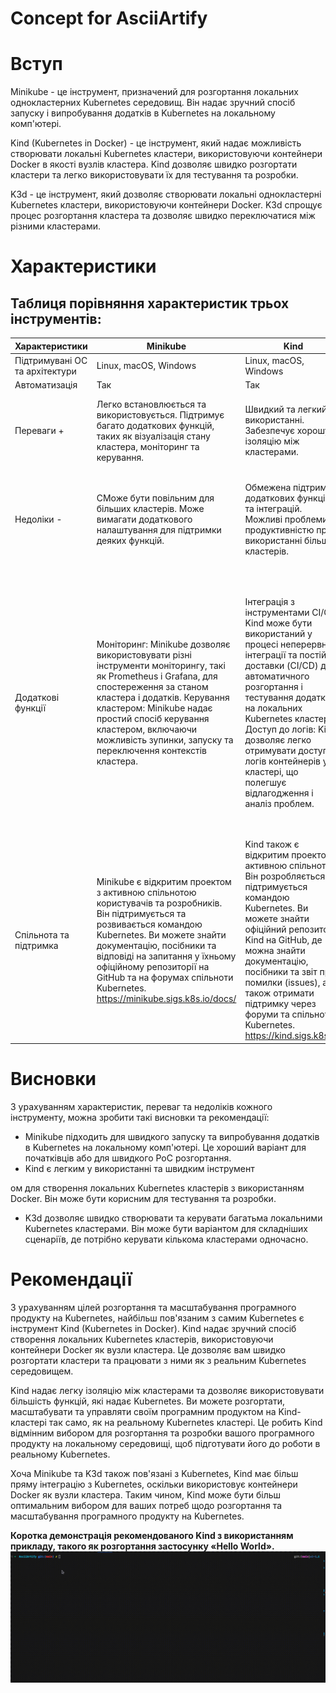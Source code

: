 # Concept for AsciiArtify
# Вступ

Minikube - це інструмент, призначений для розгортання локальних однокластерних Kubernetes середовищ. Він надає зручний спосіб запуску і випробування додатків в Kubernetes на локальному комп'ютері.

Kind (Kubernetes in Docker) - це інструмент, який надає можливість створювати локальні Kubernetes кластери, використовуючи контейнери Docker в якості вузлів кластера. Kind дозволяє швидко розгортати кластери та легко використовувати їх для тестування та розробки.

K3d - це інструмент, який дозволяє створювати локальні однокластерні Kubernetes кластери, використовуючи контейнери Docker. K3d спрощує процес розгортання кластера та дозволяє швидко переключатися між різними кластерами.

# Характеристики

## Таблиця порівняння характеристик трьох інструментів:

| Характеристики                  | Minikube             | Kind                 | K3d                  |
|---------------------------------|----------------------|----------------------|----------------------|
| Підтримувані ОС та архітектури  | Linux, macOS, Windows| Linux, macOS, Windows| Linux, macOS, Windows|
| Автоматизація                   | Так                  | Так                  | Так                  |
| Переваги +                      | Легко встановлюється та використовується. Підтримує багато додаткових функцій, таких як візуалізація стану кластера, моніторинг та керування.| Швидкий та легкий у використанні. Забезпечує хорошу ізоляцію між кластерами.| Швидкий та простий у використанні. Надає зручний спосіб для створення та керування багатьма кластерами.|
| Недоліки - | CМоже бути повільним для більших кластерів. Може вимагати додаткового налаштування для підтримки деяких функцій.| Обмежена підтримка додаткових функцій та інтеграцій. Можливі проблеми з продуктивністю при використанні більших кластерів.| Можливі проблеми зі стабільністю при роботі з більш складними конфігураціями. Обмежена підтримка додаткових функцій та інтеграцій.|
| Додаткові функції| Моніторинг: Minikube дозволяє використовувати різні інструменти моніторингу, такі як Prometheus і Grafana, для спостереження за станом кластера і додатків. Керування кластером: Minikube надає простий спосіб керування кластером, включаючи можливість зупинки, запуску та переключення контекстів кластера.| Інтеграція з інструментами CI/CD: Kind може бути використаний у процесі неперервної інтеграції та постійної доставки (CI/CD) для автоматичного розгортання і тестування додатків на локальних Kubernetes кластерах. Доступ до логів: Kind дозволяє легко отримувати доступ до логів контейнерів у кластері, що полегшує відлагодження і аналіз проблем.| Мультикластерність: K3d дозволяє створювати та керувати кількома локальними Kubernetes кластерами одночасно. Це може бути корисно для розробки багатокомпонентних додатків або для тестування різних конфігурацій кластерів. Швидка масштабованість: K3d дозволяє легко масштабувати кластери, додавати або видаляти вузли, що дозволяє вам перевірити, як ваша програма працює при зміні розмірів кластера.|
| Спільнота та підтримка | Minikube є відкритим проектом з активною спільнотою користувачів та розробників. Він підтримується та розвивається командою Kubernetes. Ви можете знайти документацію, посібники та відповіді на запитання у їхньому офіційному репозиторії на GitHub та на форумах спільноти Kubernetes. https://minikube.sigs.k8s.io/docs/| Kind також є відкритим проектом з активною спільнотою. Він розробляється та підтримується командою Kubernetes. Ви можете знайти офіційний репозиторій Kind на GitHub, де можна знайти документацію, посібники та звіт про помилки (issues), а також отримати підтримку через форуми та спільноту Kubernetes. https://kind.sigs.k8s.io/| K3d також є відкритим проектом з комунітетом користувачів та розробників. Ви можете знайти офіційний репозиторій K3d на GitHub, де є документація, посібники та звіти про помилки (issues). Крім того, спільнота Kubernetes також надає підтримку для K3d через форуми та обговорення. https://k3d.io/v5.5.1/|

# Висновки

З урахуванням характеристик, переваг та недоліків кожного інструменту, можна зробити такі висновки та рекомендації:

- Minikube підходить для швидкого запуску та випробування додатків в Kubernetes на локальному комп'ютері. Це хороший варіант для початківців або для швидкого PoC розгортання.
- Kind є легким у використанні та швидким інструмент

ом для створення локальних Kubernetes кластерів з використанням Docker. Він може бути корисним для тестування та розробки.
- K3d дозволяє швидко створювати та керувати багатьма локальними Kubernetes кластерами. Він може бути варіантом для складніших сценаріїв, де потрібно керувати кількома кластерами одночасно.

# Рекомендації
З урахуванням цілей розгортання та масштабування програмного продукту на Kubernetes, найбільш пов'язаним з самим Kubernetes є інструмент Kind (Kubernetes in Docker). Kind надає зручний спосіб створення локальних Kubernetes кластерів, використовуючи контейнери Docker як вузли кластера. Це дозволяє вам швидко розгортати кластери та працювати з ними як з реальним Kubernetes середовищем.

Kind надає легку ізоляцію між кластерами та дозволяє використовувати більшість функцій, які надає Kubernetes. Ви можете розгортати, масштабувати та управляти своїм програмним продуктом на Kind-кластері так само, як на реальному Kubernetes кластері. Це робить Kind відмінним вибором для розгортання та розробки вашого програмного продукту на локальному середовищі, щоб підготувати його до роботи в реальному Kubernetes.

Хоча Minikube та K3d також пов'язані з Kubernetes, Kind має більш пряму інтеграцію з Kubernetes, оскільки використовує контейнери Docker як вузли кластера. Таким чином, Kind може бути більш оптимальним вибором для ваших потреб щодо розгортання та масштабування програмного продукту на Kubernetes.

**Коротка демонстрація рекомендованого Kind з використанням прикладу, такого як розгортання застосунку «Hello World».**
![Demo!](/.data/wKBasO8gU2.gif)
